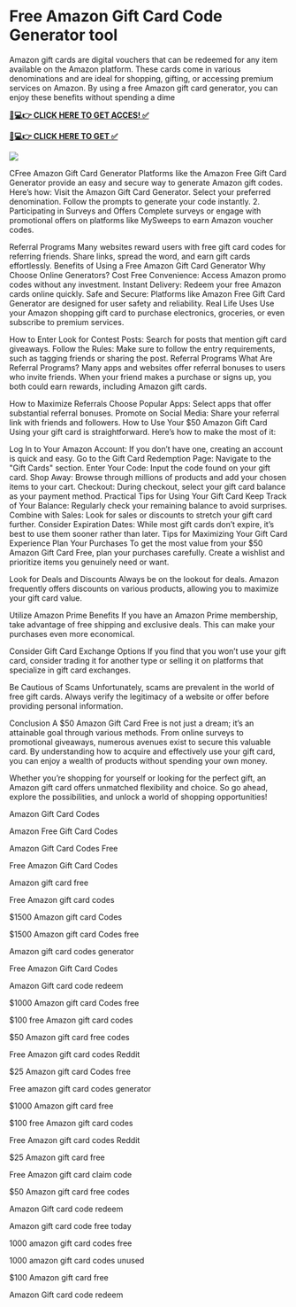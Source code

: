 # Free Amazon Gift Card Code Generator tool 

Amazon gift cards are digital vouchers that can be redeemed for any item available on the Amazon platform. These cards come in various denominations and are ideal for shopping, gifting, or accessing premium services on Amazon. By using a free Amazon gift card generator, you can enjoy these benefits without spending a dime

**[📱💻👉 CLICK HERE TO GET ACCES! ✅](https://wavesbuzz.com/l/WJAtP)**

**[📱💻👉 CLICK HERE TO GET ✅](https://wavesbuzz.com/l/WJAtP)**

[![](https://static.vecteezy.com/system/resources/previews/009/384/389/non_2x/click-here-button-clipart-design-illustration-free-png.png)](https://wavesbuzz.com/l/WJAtP)




CFree Amazon Gift Card Generator Platforms like the Amazon Free Gift Card Generator provide an easy and secure way to generate Amazon gift codes. Here’s how: Visit the Amazon Gift Card Generator. Select your preferred denomination. Follow the prompts to generate your code instantly. 2. Participating in Surveys and Offers Complete surveys or engage with promotional offers on platforms like MySweeps to earn Amazon voucher codes.

Referral Programs Many websites reward users with free gift card codes for referring friends. Share links, spread the word, and earn gift cards effortlessly. Benefits of Using a Free Amazon Gift Card Generator Why Choose Online Generators? Cost Free Convenience: Access Amazon promo codes without any investment. Instant Delivery: Redeem your free Amazon cards online quickly. Safe and Secure: Platforms like Amazon Free Gift Card Generator are designed for user safety and reliability. Real Life Uses Use your Amazon shopping gift card to purchase electronics, groceries, or even subscribe to premium services.

How to Enter Look for Contest Posts: Search for posts that mention gift card giveaways. Follow the Rules: Make sure to follow the entry requirements, such as tagging friends or sharing the post. Referral Programs What Are Referral Programs? Many apps and websites offer referral bonuses to users who invite friends. When your friend makes a purchase or signs up, you both could earn rewards, including Amazon gift cards.

How to Maximize Referrals Choose Popular Apps: Select apps that offer substantial referral bonuses. Promote on Social Media: Share your referral link with friends and followers. How to Use Your $50 Amazon Gift Card Using your gift card is straightforward. Here’s how to make the most of it:

Log In to Your Amazon Account: If you don’t have one, creating an account is quick and easy. Go to the Gift Card Redemption Page: Navigate to the "Gift Cards" section. Enter Your Code: Input the code found on your gift card. Shop Away: Browse through millions of products and add your chosen items to your cart. Checkout: During checkout, select your gift card balance as your payment method. Practical Tips for Using Your Gift Card Keep Track of Your Balance: Regularly check your remaining balance to avoid surprises. Combine with Sales: Look for sales or discounts to stretch your gift card further. Consider Expiration Dates: While most gift cards don’t expire, it’s best to use them sooner rather than later. Tips for Maximizing Your Gift Card Experience Plan Your Purchases To get the most value from your $50 Amazon Gift Card Free, plan your purchases carefully. Create a wishlist and prioritize items you genuinely need or want.

Look for Deals and Discounts Always be on the lookout for deals. Amazon frequently offers discounts on various products, allowing you to maximize your gift card value.

Utilize Amazon Prime Benefits If you have an Amazon Prime membership, take advantage of free shipping and exclusive deals. This can make your purchases even more economical.

Consider Gift Card Exchange Options If you find that you won’t use your gift card, consider trading it for another type or selling it on platforms that specialize in gift card exchanges.

Be Cautious of Scams Unfortunately, scams are prevalent in the world of free gift cards. Always verify the legitimacy of a website or offer before providing personal information.

Conclusion A $50 Amazon Gift Card Free is not just a dream; it’s an attainable goal through various methods. From online surveys to promotional giveaways, numerous avenues exist to secure this valuable card. By understanding how to acquire and effectively use your gift card, you can enjoy a wealth of products without spending your own money.

Whether you’re shopping for yourself or looking for the perfect gift, an Amazon gift card offers unmatched flexibility and choice. So go ahead, explore the possibilities, and unlock a world of shopping opportunities!

Amazon Gift Card Codes

Amazon Free Gift Card Codes

Amazon Gift Card Codes Free

Free Amazon Gift Card Codes

Amazon gift card free

Free Amazon gift card codes

$1500 Amazon gift card Codes

$1500 Amazon gift card Codes free

Amazon gift card codes generator

Free Amazon Gift Card Codes

Amazon Gift card code redeem

$1000 Amazon gift card Codes free

$100 free Amazon gift card codes

$50 Amazon gift card free codes

Free Amazon gift card codes Reddit

$25 Amazon gift card Codes free

Free amazon gift card codes generator

$1000 Amazon gift card free

$100 free Amazon gift card codes

Free Amazon gift card codes Reddit

$25 Amazon gift card free

Free Amazon gift card claim code

$50 Amazon gift card free codes

Amazon Gift card code redeem

Amazon gift card code free today

1000 amazon gift card codes free

1000 amazon gift card codes unused

$100 Amazon gift card free

Amazon Gift card code redeem
